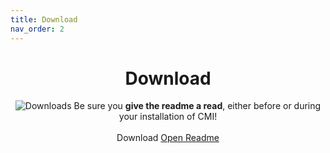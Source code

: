 ```yaml
---
title: Download
nav_order: 2
---
```


<center>
  <h1>Download</h1>
  <img alt="Downloads" src="https://img.shields.io/github/downloads/krypto5863/COM-Modular-Installer/total.svg?style=flat">
  Be sure you <b>give the readme a read</b>, either before or during your installation of CMI!
  <br><br>
  <a id="downloadButton" onclick="GetDownload()" class="btn btn-green">Download</a>
  <a href="https://docs.google.com/document/d/1dFVNe2gvsVck0tjWrnCM2HxsdTFBAnsxs928Q1wVS1A" class="btn btn-blue">Open Readme</a>
</center>

<br>

<div id="changelog" align="center" class="inlayed"> 
</div>


<script type="text/javascript">
   updateDLPage();
</script>
